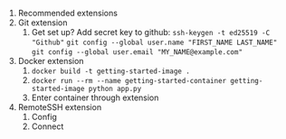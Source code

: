 1. Recommended extensions
2. Git extension
   1. Get set up?
      Add secret key to github: `ssh-keygen -t ed25519 -C "Github"`
      `git config --global user.name "FIRST_NAME LAST_NAME"`
      `git config --global user.email "MY_NAME@example.com"`
3. Docker extension
   1. `docker build -t getting-started-image .`
   2. `docker run --rm --name getting-started-container getting-started-image python app.py`
   3. Enter container through extension
4. RemoteSSH extension
   1. Config
   2. Connect
